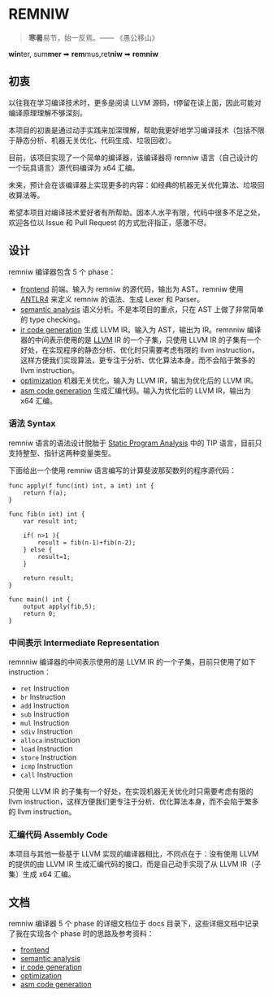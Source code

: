 # REMNIW

> **寒暑**易节，始一反焉。—— 《愚公移山》

**win**ter, sum**mer** ➡ **rem**mus,ret**niw** ➡ **remniw**

## 初衷

以往我在学习编译技术时，更多是阅读 LLVM 源码，t停留在读上面，因此可能对编译原理理解不够深刻。

本项目的初衷是通过动手实践来加深理解，帮助我更好地学习编译技术（包括不限于静态分析、机器无关优化、代码生成、垃圾回收）。

目前，该项目实现了一个简单的编译器，该编译器将 remniw 语言（自己设计的一个玩具语言）源代码编译为 x64 汇编。

未来，预计会在该编译器上实现更多的内容：如经典的机器无关优化算法、垃圾回收算法等。

希望本项目对编译技术爱好者有所帮助。因本人水平有限，代码中很多不足之处，欢迎各位以 Issue 和 Pull Request 的方式批评指正，感激不尽。

## 设计

remniw 编译器包含 5 个 phase：

- [frontend]() 前端。输入为 remniw 的源代码，输出为 AST。remniw 使用 [ANTLR4](https://www.antlr.org/) 来定义 remniw 的语法、生成 Lexer 和 Parser。
- [semantic analysis]() 语义分析。不是本项目的重点，只在 AST 上做了非常简单的 type checking。
- [ir code generation]() 生成 LLVM IR。输入为 AST，输出为 IR。remnniw 编译器的中间表示使用的是 [LLVM](https://www.llvm.org/) IR 的一个子集，只使用 LLVM IR 的子集有一个好处，在实现程序的静态分析、优化时只需要考虑有限的 llvm instruction，这样方便我们实现算法，更专注于分析、优化算法本身，而不会陷于繁多的 llvm instruction。
- [optimization]() 机器无关优化。输入为 LLVM IR，输出为优化后的 LLVM IR。
- [asm code generation]() 生成汇编代码。输入为优化后的 LLVM IR，输出为 x64 汇编。

### 语法 Syntax

remniw 语言的语法设计脱胎于 [Static Program Analysis](https://cs.au.dk/~amoeller/spa/) 中的 TIP 语言，目前只支持整型、指针这两种变量类型。

下面给出一个使用 remniw 语言编写的计算斐波那契数列的程序源代码：

```
func apply(f func(int) int, a int) int {
    return f(a);
}

func fib(n int) int {
    var result int;

    if( n>1 ){
        result = fib(n-1)+fib(n-2);
    } else {
        result=1;
    }

    return result;
}

func main() int {
    output apply(fib,5);
    return 0;
}
```

### 中间表示 Intermediate Representation

remnniw 编译器的中间表示使用的是 LLVM IR 的一个子集，目前只使用了如下 instruction：

- `ret` Instruction
- `br` Instruction
- `add` Instruction
- `sub` Instruction
- `mul` Instruction
- `sdiv` Instruction
- `alloca` instruction
- `load` Instruction
- `store` Instruction
- `icmp` Instruction
- `call` Instruction

只使用 LLVM IR 的子集有一个好处，在实现机器无关优化时只需要考虑有限的 llvm instruction，这样方便我们更专注于分析、优化算法本身，而不会陷于繁多的 llvm instruction。

### 汇编代码 Assembly Code

本项目与其他一些基于 LLVM 实现的编译器相比，不同点在于：没有使用 LLVM 的提供的由 LLVM IR 生成汇编代码的接口，而是自己动手实现了从 LLVM IR（子集）生成 x64 汇编。

## 文档

remniw 编译器 5 个 phase 的详细文档位于 docs 目录下，这些详细文档中记录了我在实现各个 phase 时的思路及参考资料：

- [frontend]()
- [semantic analysis]()
- [ir code generation]()
- [optimization]()
- [asm code generation]()